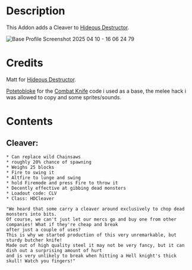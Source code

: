 # Description
This Addon adds a Cleaver to [Hideous Destructor](https://codeberg.org/mc776/HideousDestructor). 

![Base Profile Screenshot 2025 04 10 - 16 06 24 79](https://github.com/user-attachments/assets/8a543750-47e9-4aba-b5d2-3a2265895e8e)



# Credits
Matt for [Hideous Destructor](https://codeberg.org/mc776/HideousDestructor).

[Potetobloke](https://github.com/Potetobloke) for the [Combat Knife](https://github.com/Potetobloke/PB_HDAddon_Bangers-And-Mash) code i used as a base, the melee hack i was allowed to copy and some sprites/sounds.


# Contents
## Cleaver:
    * Can replace wild Chainsaws
    * roughly 20% chance of spawning
    * Weighs 25 blocks
    * Fire to swing it
    * Altfire to lunge and swing
    * hold Firemode and press Fire to throw it
    * Decently effective at gibbing dead monsters
    * Loadout code: CLV
    * Class: HDCleaver

    "We heard that some carry a cleaver around exclusively to chop dead monsters into bits.
    Of course, we can't just let our mercs go and buy one from other companies! What if they're cheap and break
    after just a couple of uses?
    This is why we started production of this very unremarkable, but sturdy butcher knife!
    Made out of high quality steel it may not be very fancy, but it can dish out a surprising amount of hurt
    and is very unlikely to break when hitting a Hell knight's thick skull! Watch you fingers!"
